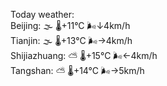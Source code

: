 Today weather:  
Beijing: 🌫  🌡️+11°C 🌬️↓4km/h  
Tianjin: 🌫  🌡️+13°C 🌬️→4km/h  
Shijiazhuang: ⛅️  🌡️+15°C 🌬️←4km/h  
Tangshan: ⛅️  🌡️+14°C 🌬️→5km/h  
